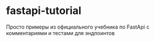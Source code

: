 # fastapi-tutorial
Просто примеры из официального учебника по FastApi с комментариями и тестами для эндпоинтов
